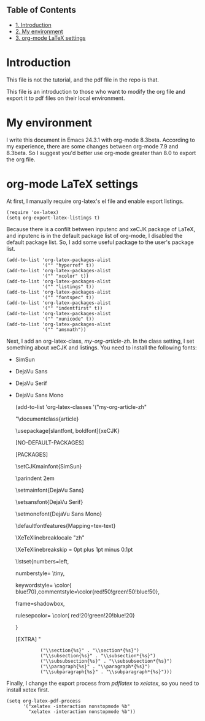 <div id="table-of-contents">
<h2>Table of Contents</h2>
<div id="text-table-of-contents">
<ul>
<li><a href="#sec-1">1. Introduction</a></li>
<li><a href="#sec-2">2. My environment</a></li>
<li><a href="#sec-3">3. org-mode LaTeX settings</a></li>
</ul>
</div>
</div>


# Introduction<a id="sec-1"></a>

This file is not the tutorial, and the pdf file in the repo is that.

This file is an introduction to those who want to modify the org file and export it
to pdf files on their local environment.

# My environment<a id="sec-2"></a>

I write this document in Emacs 24.3.1 with org-mode 8.3beta.
According to my experience, there are some changes between org-mode 7.9 and 8.3beta.
So I suggest you'd better use org-mode greater than 8.0 to export the org file.

# org-mode LaTeX settings<a id="sec-3"></a>

At first, I manually require org-latex's el file and enable export listings.

    (require 'ox-latex)
    (setq org-export-latex-listings t)

Because there is a confilt between inputenc and xeCJK package of LaTeX, 
and inputenc is in the default package list of org-mode,
I disabled the default package list.
So, I add some useful package to the user's package list.

    (add-to-list 'org-latex-packages-alist
                 '("" "hyperref" t))
    (add-to-list 'org-latex-packages-alist
                 '("" "xcolor" t))
    (add-to-list 'org-latex-packages-alist
                 '("" "listings" t))
    (add-to-list 'org-latex-packages-alist
                 '("" "fontspec" t))
    (add-to-list 'org-latex-packages-alist
                 '("" "indentfirst" t))
    (add-to-list 'org-latex-packages-alist
                 '("" "xunicode" t))
    (add-to-list 'org-latex-packages-alist
                 '("" "amsmath"))

Next, I add an org-latex-class, *my-org-article-zh*.
In the class setting, I set something about xeCJK and listings.
You need to install the following fonts:

-   SimSun
-   DejaVu Sans
-   DejaVu Serif
-   DejaVu Sans Mono

    (add-to-list 'org-latex-classes
              '("my-org-article-zh"
    
    "\\documentclass{article}
    
    \\usepackage[slantfont, boldfont]{xeCJK}
    
    [NO-DEFAULT-PACKAGES]
    
    [PACKAGES]
    
    \\setCJKmainfont{SimSun}
    
    \\parindent 2em
    
    \\setmainfont{DejaVu Sans}
    
    \\setsansfont{DejaVu Serif}
    
    \\setmonofont{DejaVu Sans Mono}
    
    \\defaultfontfeatures{Mapping=tex-text}
    
    \\XeTeXlinebreaklocale \"zh\"
    
    \\XeTeXlinebreakskip = 0pt plus 1pt minus 0.1pt
    
    \\lstset{numbers=left, 
    
    numberstyle= \\tiny, 
    
    keywordstyle= \\color{ blue!70},commentstyle=\\color{red!50!green!50!blue!50}, 
    
    frame=shadowbox, 
    
    rulesepcolor= \\color{ red!20!green!20!blue!20} 
    
    } 
    
    [EXTRA]
    "
    
                 ("\\section{%s}" . "\\section*{%s}")
                 ("\\subsection{%s}" . "\\subsection*{%s}")
                 ("\\subsubsection{%s}" . "\\subsubsection*{%s}")
                 ("\\paragraph{%s}" . "\\paragraph*{%s}")
                 ("\\subparagraph{%s}" . "\\subparagraph*{%s}")))

Finally, I change the export process from *pdflatex* to *xelatex*,
so you need to install xetex first.

    (setq org-latex-pdf-process
          '("xelatex -interaction nonstopmode %b"
            "xelatex -interaction nonstopmode %b"))
